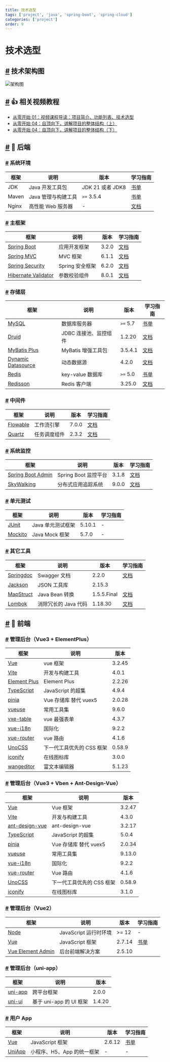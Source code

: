 ```yaml
---
title: 技术选型
tags: ['project', 'java', 'spring-boot', 'spring-cloud']
categories: ['project']
order: 9
---
```

# 技术选型

## [#](#技术架构图) 技术架构图

 ![架构图](https://doc.iocoder.cn/img/common/ruoyi-vue-pro-architecture.png)

 ## [#](#👍-相关视频教程) 👍 相关视频教程

 * [从零开始 01：视频课程导读：项目简介、功能列表、技术选型](https://t.zsxq.com/07rbyjM7A)
* [从零开始 04：自顶向下，讲解项目的整体结构（上）](https://t.zsxq.com/07FiIaQr3)
* [从零开始 04：自顶向下，讲解项目的整体结构（下）](https://t.zsxq.com/07yNfE6un)

 ## [#](#👻-后端) 👻 后端

 ### [#](#系统环境) 系统环境



| 框架 | 说明 | 版本 | 学习指南 |
| --- | --- | --- | --- |
| JDK | Java 开发工具包 | JDK 21 或者 JDK8 | [书单](https://www.iocoder.cn/Architecture/books-recommended/?yudao) |
| Maven | Java 管理与构建工具 | `>=` 3.5.4 | [书单](https://www.iocoder.cn/Books/Maven-books-recommended/?yudao) |
| Nginx | 高性能 Web 服务器 | - | [文档](https://www.iocoder.cn/categories/Nginx/?yudao) |

 ### [#](#主框架) 主框架



| 框架 | 说明 | 版本 | 学习指南 |
| --- | --- | --- | --- |
| [Spring Boot](https://spring.io/projects/spring-boot) | 应用开发框架 | 3.2.0 | [文档](https://github.com/YunaiV/SpringBoot-Labs) |
| [Spring MVC](https://github.com/spring-projects/spring-framework/tree/master/spring-webmvc) | MVC 框架 | 6.1.1 | [文档](http://www.iocoder.cn/SpringMVC/MVC/?yudao) |
| [Spring Security](https://github.com/spring-projects/spring-security) | Spring 安全框架 | 6.2.0 | [文档](http://www.iocoder.cn/Spring-Boot/Spring-Security/?yudao) |
| [Hibernate Validator](https://github.com/hibernate/hibernate-validator) | 参数校验组件 | 8.0.1 | [文档](http://www.iocoder.cn/Spring-Boot/Validation/?yudao) |

 ### [#](#存储层) 存储层



| 框架 | 说明 | 版本 | 学习指南 |
| --- | --- | --- | --- |
| [MySQL](https://www.mysql.com/cn/) | 数据库服务器 | `>=` 5.7 | [书单](https://www.iocoder.cn/Books/MySQL-books-recommended/?yudao) |
| [Druid](https://github.com/alibaba/druid) | JDBC 连接池、监控组件 | 1.2.20 | [文档](http://www.iocoder.cn/Spring-Boot/datasource-pool/?yudao) |
| [MyBatis Plus](https://mp.baomidou.com/) | MyBatis 增强工具包 | 3.5.4.1 | [文档](http://www.iocoder.cn/Spring-Boot/MyBatis/?yudao) |
| [Dynamic Datasource](https://dynamic-datasource.com/) | 动态数据源 | 4.2.0 | [文档](http://www.iocoder.cn/Spring-Boot/datasource-pool/?yudao) |
| [Redis](https://redis.io/) | key-value 数据库 | `>=` 5.0 | [书单](https://www.iocoder.cn/Redis/good-collection/?yudao) |
| [Redisson](https://github.com/redisson/redisson) | Redis 客户端 | 3.25.0 | [文档](http://www.iocoder.cn/Spring-Boot/Redis/?yudao) |

 ### [#](#中间件) 中间件



| 框架 | 说明 | 版本 | 学习指南 |
| --- | --- | --- | --- |
| [Flowable](https://github.com/flowable/flowable-engine) | 工作流引擎 | 7.0.0 | [文档](https://doc.iocoder.cn/bpm/) |
| [Quartz](https://github.com/quartz-scheduler) | 任务调度组件 | 2.3.2 | [文档](http://www.iocoder.cn/Spring-Boot/Job/?yudao) |

 ### [#](#系统监控) 系统监控



| 框架 | 说明 | 版本 | 学习指南 |
| --- | --- | --- | --- |
| [Spring Boot Admin](https://github.com/codecentric/spring-boot-admin) | Spring Boot 监控平台 | 3.1.8 | [文档](http://www.iocoder.cn/Spring-Boot/Admin/?yudao) |
| [SkyWalking](https://skywalking.apache.org/) | 分布式应用追踪系统 | 9.0.0 | [文档](http://www.iocoder.cn/Spring-Boot/SkyWalking/?yudao) |

 ### [#](#单元测试) 单元测试



| 框架 | 说明 | 版本 | 学习指南 |
| --- | --- | --- | --- |
| [JUnit](https://junit.org/junit5/) | Java 单元测试框架 | 5.10.1 | - |
| [Mockito](https://github.com/mockito/mockito) | Java Mock 框架 | 5.7.0 | - |

 ### [#](#其它工具) 其它工具



| 框架 | 说明 | 版本 | 学习指南 |
| --- | --- | --- | --- |
| [Springdoc](https://springdoc.org/) | Swagger 文档 | 2.2.0 | [文档](http://www.iocoder.cn/Spring-Boot/Swagger/?yudao) |
| [Jackson](https://github.com/FasterXML/jackson) | JSON 工具库 | 2.15.3 |  |
| [MapStruct](https://mapstruct.org/) | Java Bean 转换 | 1.5.5.Final | [文档](http://www.iocoder.cn/Spring-Boot/MapStruct/?yudao) |
| [Lombok](https://projectlombok.org/) | 消除冗长的 Java 代码 | 1.18.30 | [文档](http://www.iocoder.cn/Spring-Boot/Lombok/?yudao) |

 ## [#](#👾-前端) 👾 前端

 ### [#](#管理后台-vue3-elementplus) 管理后台（Vue3 + ElementPlus）



| 框架 | 说明 | 版本 |
| --- | --- | --- |
| [Vue](https://staging-cn.vuejs.org/) | vue 框架 | 3.2.45 |
| [Vite](https://cn.vitejs.dev//) | 开发与构建工具 | 4.0.1 |
| [Element Plus](https://element-plus.org/zh-CN/) | Element Plus | 2.2.26 |
| [TypeScript](https://www.typescriptlang.org/docs/) | JavaScript 的超集 | 4.9.4 |
| [pinia](https://pinia.vuejs.org/) | Vue 存储库 替代 vuex5 | 2.0.28 |
| [vueuse](https://vueuse.org/) | 常用工具集 | 9.6.0 |
| [vxe-table](https://vxetable.cn/) | vue 最强表单 | 4.3.7 |
| [vue-i18n](https://kazupon.github.io/vue-i18n/zh/introduction.html/) | 国际化 | 9.2.2 |
| [vue-router](https://router.vuejs.org/) | vue 路由 | 4.1.6 |
| [UnoCSS](https://unocss.dev/) | 下一代工具优先的 CSS 框架 | 0.58.9 |
| [iconify](https://icon-sets.iconify.design/) | 在线图标库 | 3.0.0 |
| [wangeditor](https://www.wangeditor.com/) | 富文本编辑器 | 5.1.23 |

 ### [#](#管理后台-vue3-vben-ant-design-vue) 管理后台（Vue3 + Vben + Ant-Design-Vue）



| 框架 | 说明 | 版本 |
| --- | --- | --- |
| [Vue](https://staging-cn.vuejs.org/) | Vue 框架 | 3.2.47 |
| [Vite](https://cn.vitejs.dev//) | 开发与构建工具 | 4.3.0 |
| [ant-design-vue](https://antdv.com/) | ant-design-vue | 3.2.17 |
| [TypeScript](https://www.typescriptlang.org/docs/) | JavaScript 的超集 | 5.0.4 |
| [pinia](https://pinia.vuejs.org/) | Vue 存储库 替代 vuex5 | 2.0.34 |
| [vueuse](https://vueuse.org/) | 常用工具集 | 9.13.0 |
| [vue-i18n](https://kazupon.github.io/vue-i18n/zh/introduction.html/) | 国际化 | 9.2.2 |
| [vue-router](https://router.vuejs.org/) | Vue 路由 | 4.1.6 |
| [UnoCSS](https://unocss.dev/) | 下一代工具优先的 CSS 框架 | 0.58.9 |
| [iconify](https://icon-sets.iconify.design/) | 在线图标库 | 3.1.0 |

 ### [#](#管理后台-vue2) 管理后台（Vue2）



| 框架 | 说明 | 版本 | 学习指南 |
| --- | --- | --- | --- |
| [Node](https://nodejs.org/zh-cn/) | JavaScript 运行时环境 | >= 12 | - |
| [Vue](https://cn.vuejs.org/index.html) | JavaScript 框架 | 2.7.14 | [书单](https://www.iocoder.cn/Books/Vue-books-recommended/?yudao) |
| [Vue Element Admin](https://panjiachen.github.io/vue-element-admin-site/zh/guide/) | 后台前端解决方案 | 2.5.10 |  |

 ### [#](#管理后台-uni-app) 管理后台（uni-app）



| 框架 | 说明 | 版本 |
| --- | --- | --- |
| [uni-app](hhttps://github.com/dcloudio/uni-app) | 跨平台框架 | 2.0.0 |
| [uni-ui](https://github.com/dcloudio/uni-ui) | 基于 uni-app 的 UI 框架 | 1.4.20 |

 ### [#](#用户-app) 用户 App



| 框架 | 说明 | 版本 | 学习指南 |
| --- | --- | --- | --- |
| [Vue](https://cn.vuejs.org/index.html) | JavaScript 框架 | 2.6.12 | [书单](https://www.iocoder.cn/Books/Vue-books-recommended/) |
| [UniApp](https://github.com/dcloudio/uni-app) | 小程序、H5、App 的统一框架 | - | - |
